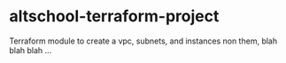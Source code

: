 # altschool-terraform-project

Terraform module to create a vpc, subnets, and instances non them, blah blah blah ...
